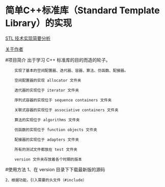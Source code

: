 简单C++标准库（Standard Template Library）的实现
==========================
[STL 技术实现简要分析](http://blog.csdn.net/chengonghao/article/category/6216131 "CSDN")

[关于作者](profile.md)

#项目简介
        出于学习 C++ 标准库的目的而造的轮子。
        
        实现了基本的空间配置器、迭代器、容器、算法、仿函数、配接器。
        
        空间配置器的实现 allocator 文件夹
        
        迭代器的实现位于 iterator 文件夹
        
        序列式容器的实现位于 sequence containers 文件夹
        
        关联式容器的实现位于 associative containers 文件夹
        
        算法的实现位于 algorithms 文件夹
        
        仿函数的实现位于 function objects 文件夹
        
        配接器的实现位于 adapters 文件夹
        
        所有的测试文件都放在 test 文件夹
        
        version 文件夹存放着各个时期的版本


#使用方法
    1、在 version 目录下下载最新版的源码
    
    2、根据功能，引入需要的头文件（#include）


